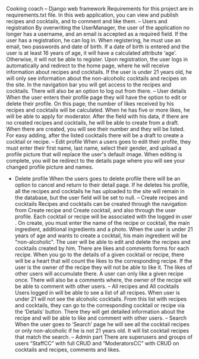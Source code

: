 Cooking coach – Django web framework
Requirements for this project are in requirements.txt file.
In this web application, you can view and publish recipes and cocktails, and to comment and like them.
– Users and registration
By overwriting the UserManager, the user of the application no longer has a username, and an email is accepted as a required field.
If the user has a registration, he can log in. When registering, he must use an email, two passwords and date of birth. 
If a date of birth is entered and the user is at least 16 years of age, it will have a calculated attribute ‘age’.
Otherwise, it will not be able to register. Upon registration, the user logs in automatically and redirect to the home page, 
where he will receive information about recipes and cocktails. If the user is under 21 years old, he will only see information
about the non-alcoholic cocktails and recipes on the site. In the navigation bar you will get access to the recipes and cocktails. 
There will also be an option to log out from there.
– User details
When the user enters their profile page they will have the option to edit or delete their profile. On this page, 
the number of likes received by his recipes and cocktails will be calculated. When he has five or more likes, 
he will be able to apply for moderator. After the field with his data, if there are no created recipes and cocktails, 
he will be able to create from a draft. When there are created, you will see their number and they will be listed. 
For easy adding, after the listed cocktails there will be a draft to create a cocktail or recipe.
– Edit profile
When a users goes to edit their profile, they must enter their first name, last name, select their gender, 
and upload a profile picture that will replace the user's default image. When editing is complete, you will be redirect 
to the details page where you will see your changed profile picture and names.
- Delete profile
When the users goes to delete profile there will be an option to cancel and return to their detail page. 
If he deletes his profile, all the recipes and cocktails he has uploaded to the site will remain in the database, 
but the user field will be set to null.
– Create recipes and cocktails
Recipes and cocktails can be created through the navigation from Create recipe and Create cocktail,
and also through the user profile. Each cocktail or recipe will be associated with the logged in user
. On create, you must enter the name of the recipe or cocktail, the main ingredient, additional ingredients and a photo. 
When the user is under 21 years of age and wants to create a cocktail, his main ingredient will be "non-alcoholic".
The user will be able to edit and delete the recipes and cocktails created by him. 
There are likes and comments forms for each recipe. When you go to the details of a given cocktail or recipe,
there will be a heart that will count the likes to the corresponding recipe. If the user is the owner of the recipe 
they will not be able to like it. The likes of other users will accumulate there. A user can only like a given recipe once. 
There will also be a comments where, the owner of the recipe will be able to comment with other users.
– All recipes and All cocktails
Users logged in will be able to see a list of all recipes. When user is under 21 will not see the alcoholic cocktails.
From this list with recipes and cocktails, they can go to the corresponding cocktail or recipe via the ‘Details’ button. 
There they will get detailed information about the recipe and will be able to like and comment with other users.
– Search
When the user goes to ‘Search’ page he will see all the cocktail recipes or only non-alcoholic if he is not 21 years old. 
It will list cocktail recipes that match the search.
– Admin part
There are superusers and groups of users “StaffCC” with full CRUD and
“ModeratorsCC” with CRUD on cocktails and recipes, comments and likes.
